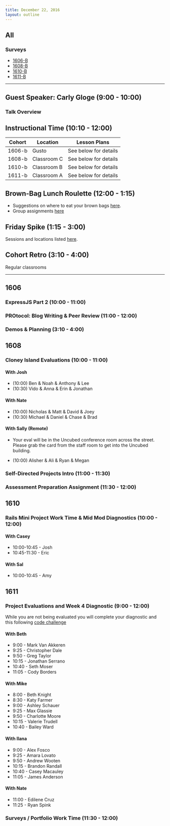 ```yaml
---
title: December 22, 2016
layout: outline
---
```



## All

### Surveys
* [1606-B](https://goo.gl/forms/S0TPOjnFBQlZ3Pr62)
* [1608-B]()
* [1610-B]()
* [1611-B]()

***

## Guest Speaker: Carly Gloge (9:00 - 10:00)


### Talk Overview


## Instructional Time (10:10 - 12:00)

| Cohort | Location | Lesson Plans |
| ------ | -------- | ------------ |
| 1606-b | Gusto | See below for details |
| 1608-b | Classroom C | See below for details |
| 1610-b | Classroom B | See below for details |
| 1611-b | Classroom A | See below for details |

## Brown-Bag Lunch Roulette (12:00 - 1:15)

* Suggestions on where to eat your brown bags [here](http://goo.gl/mHcSpv).
* Group assignments [here](https://github.com/turingschool/interdisciplinary-planning/blob/master/groups/20161222.markdown)

## Friday Spike (1:15 - 3:00)

Sessions and locations listed [here](https://docs.google.com/spreadsheets/d/1K5JRLoSOHwv4SqE3B6uuXNFuZ9chn3Xop_9fpB9Wyh4/edit?usp=sharing).

## Cohort Retro (3:10 - 4:00)
Regular classrooms

***

## 1606

### ExpressJS Part 2 (10:00 - 11:00)

### PROtocol: Blog Writing & Peer Review (11:00 - 12:00)

### Demos & Planning (3:10 - 4:00)


## 1608

### Cloney Island Evaluations (10:00 - 11:00)

#### With Josh

* (10:00) Ben & Noah & Anthony & Lee
* (10:30) Vido & Anna & Erin & Jonathan

#### With Nate

* (10:00) Nicholas & Matt & David & Joey
* (10:30) Michael & Daniel & Chase & Brad

#### With Sally (Remote)

* Your eval will be in the Uncubed conference room across the street. Please
grab the card from the staff room to get into the Uncubed building.

* (10:00) Alisher & Ali & Ryan & Megan

### Self-Directed Projects Intro (11:00 - 11:30)

### Assessment Preparation Assignment (11:30 - 12:00)


## 1610

### Rails Mini Project Work Time & Mid Mod Diagnostics (10:00 - 12:00)

#### With Casey

* 10:00-10:45 - Josh
* 10:45-11:30 - Eric

#### With Sal

* 10:00-10:45 - Amy


## 1611

### Project Evaluations and Week 4 Diagnostic (9:00 - 12:00)

While you are not being evaluated you will complete your diagnostic and this
following [code challenge](https://github.com/turingschool/challenges/blob/master/wizarding_bank.markdown)

#### With Beth
* 9:00  - Mark Van Akkeren
* 9:25  - Christopher Dale
* 9:50  - Greg Taylor
* 10:15 - Jonathan Serrano
* 10:40 - Seth Moser
* 11:05 - Cody Borders

#### With Mike
* 8:00  - Beth Knight
* 8:30  - Katy Farmer
* 9:00  - Ashley Schauer
* 9:25  - Max Glassie
* 9:50  - Charlotte Moore
* 10:15 - Valerie Trudell
* 10:40 - Bailey Ward

#### With Ilana
* 9:00  - Alex Fosco
* 9:25  - Amara Lovato
* 9:50  - Andrew Wooten
* 10:15 - Brandon Randall
* 10:40 - Casey Macauley
* 11:05 - James Anderson


#### With Nate
* 11:00 - Edilene Cruz
* 11:25 - Ryan Spink

### Surveys / Portfolio Work Time (11:30 - 12:00)
